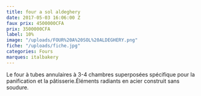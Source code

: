 ```yaml
---
title: four a sol aldeghery
date: 2017-05-03 16:06:00 Z
faux prix: 4500000CFA
prix: 3500000CFA
label: 10%
image: "/uploads/FOUR%20A%20SOL%20ALDEGHERY.png"
fiche: "/uploads/fiche.jpg"
categories: Fours
marques: italbakery
---
```


Le four à tubes annulaires à 3-4 chambres superposées spécifique pour la panification et la pâtisserie.Éléments radiants en acier construit sans soudure.